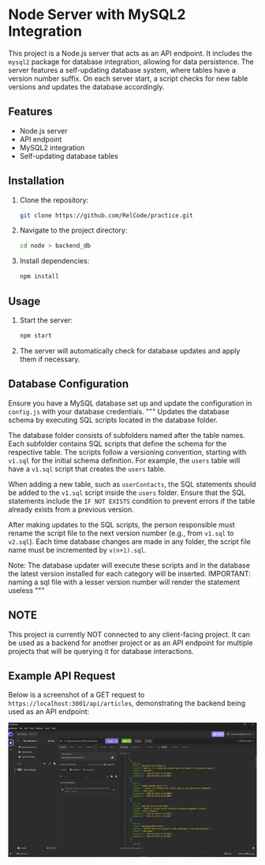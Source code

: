 # Node Server with MySQL2 Integration

This project is a Node.js server that acts as an API endpoint. It includes the `mysql2` package for database integration, allowing for data persistence. The server features a self-updating database system, where tables have a version number suffix. On each server start, a script checks for new table versions and updates the database accordingly.

## Features

- Node.js server
- API endpoint
- MySQL2 integration
- Self-updating database tables

## Installation

1. Clone the repository:
    ```sh
    git clone https://github.com/RelCode/practice.git
    ```
2. Navigate to the project directory:
    ```sh
    cd node > backend_db
    ```
3. Install dependencies:
    ```sh
    npm install
    ```

## Usage

1. Start the server:
    ```sh
    npm start
    ```
2. The server will automatically check for database updates and apply them if necessary.

## Database Configuration

Ensure you have a MySQL database set up and update the configuration in `config.js` with your database credentials.
"""
Updates the database schema by executing SQL scripts located in the database folder.

The database folder consists of subfolders named after the table names. Each subfolder contains SQL scripts 
that define the schema for the respective table. The scripts follow a versioning convention, starting with 
`v1.sql` for the initial schema definition. For example, the `users` table will have a `v1.sql` script that 
creates the `users` table.

When adding a new table, such as `userContacts`, the SQL statements should be added to the `v1.sql` script inside the `users` folder. Ensure that the SQL statements include the `IF NOT EXISTS` condition 
to prevent errors if the table already exists from a previous version.

After making updates to the SQL scripts, the person responsible must rename the script file to the next 
version number (e.g., from `v1.sql` to `v2.sql`). Each time database changes are made in any folder, the 
script file name must be incremented by `v(n+1).sql`.

Note: The database updater will execute these scripts and in the database the latest version installed for each category will be inserted.
IMPORTANT: naming a sql file with a lesser version number will render the statement useless
"""


## NOTE

This project is currently NOT connected to any client-facing project. It can be used as a backend for another project or as an API endpoint for multiple projects that will be querying it for database interactions.


## Example API Request

Below is a screenshot of a GET request to `https://localhost:3001/api/articles`, demonstrating the backend being used as an API endpoint:

![API Request Screenshot](image.png)